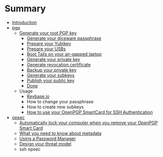 # Summary

* [Introduction](README.md)
* [pgp](pgp.md)
   * [Generate your root PGP key](pgp/generate/about.md)
       * [Generate your diceware passphrase](pgp/generate/passphrase.md)
       * [Prepare your Yubikey](pgp/generate/prepare-yubikey.md)
       * [Prepare your USBs](pgp/generate/prepare-usbs.md)
       * [Boot Tails on your air-gapped laptop](pgp/generate/tails.md)
       * [Generate your private key](pgp/generate/generate-private-key.md)
       * [Generate revocation certificate](pgp/generate/generate-revocation-certificate.md)
       * [Backup your private key](pgp/generate/backup-private-key.md)
       * [Generate your subkeys](pgp/generate/generate-subkeys.md)
       * [Publish your public key](pgp/generate/publish-public-key.md)
       * [Done](pgp/generate/next-steps.md)
   * Usage
       * [Keybase.io](pgp/usage/keybaseio.md)
       * How to change your passphrase
       * How to create new subkeys
       * [How to use your OpenPGP SmartCard for SSH Authentication](pgp/usage/how_to_use_your_openpgp_smartcard_for_ssh_authenti.md)
* [opsec](opsec.md)
   * [Automatically lock your computer when you remove your OpenPGP Smart Card](opsec/automatically_lock_your_computer_when_you_remove_y.md)
   * [What you need to know about metadata](opsec/what_you_need_to_know_about_metadata.md)
   * [Using a Password Manager](using_a_password_manager.md)
   * [Design your threat model](design_your_threat_model.md)
   * ssh opsec

